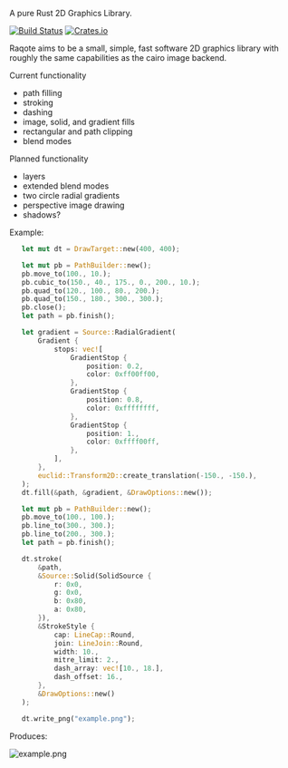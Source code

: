 A pure Rust 2D Graphics Library.

[![Build Status](https://travis-ci.org/jrmuizel/raqote.svg?branch=master)](https://travis-ci.org/jrmuizel/raqote) [![Crates.io](https://img.shields.io/crates/v/raqote.svg)](https://crates.io/crates/raqote)

Raqote aims to be a small, simple, fast software 2D graphics library with roughly
the same capabilities as the cairo image backend.

Current functionality
 - path filling
 - stroking
 - dashing
 - image, solid, and gradient fills
 - rectangular and path clipping
 - blend modes

Planned functionality
 - layers
 - extended blend modes
 - two circle radial gradients
 - perspective image drawing
 - shadows?

Example:
 ```rust
    let mut dt = DrawTarget::new(400, 400);

    let mut pb = PathBuilder::new();
    pb.move_to(100., 10.);
    pb.cubic_to(150., 40., 175., 0., 200., 10.);
    pb.quad_to(120., 100., 80., 200.);
    pb.quad_to(150., 180., 300., 300.);
    pb.close();
    let path = pb.finish();

    let gradient = Source::RadialGradient(
        Gradient {
            stops: vec![
                GradientStop {
                    position: 0.2,
                    color: 0xff00ff00,
                },
                GradientStop {
                    position: 0.8,
                    color: 0xffffffff,
                },
                GradientStop {
                    position: 1.,
                    color: 0xffff00ff,
                },
            ],
        },
        euclid::Transform2D::create_translation(-150., -150.),
    );
    dt.fill(&path, &gradient, &DrawOptions::new());

    let mut pb = PathBuilder::new();
    pb.move_to(100., 100.);
    pb.line_to(300., 300.);
    pb.line_to(200., 300.);
    let path = pb.finish();

    dt.stroke(
        &path,
        &Source::Solid(SolidSource {
            r: 0x0,
            g: 0x0,
            b: 0x80,
            a: 0x80,
        }),
        &StrokeStyle {
            cap: LineCap::Round,
            join: LineJoin::Round,
            width: 10.,
            mitre_limit: 2.,
            dash_array: vec![10., 18.],
            dash_offset: 16.,
        },
        &DrawOptions::new()
    );

    dt.write_png("example.png");
```
Produces:

![example.png](https://github.com/jrmuizel/raqote/raw/master/example.png)


